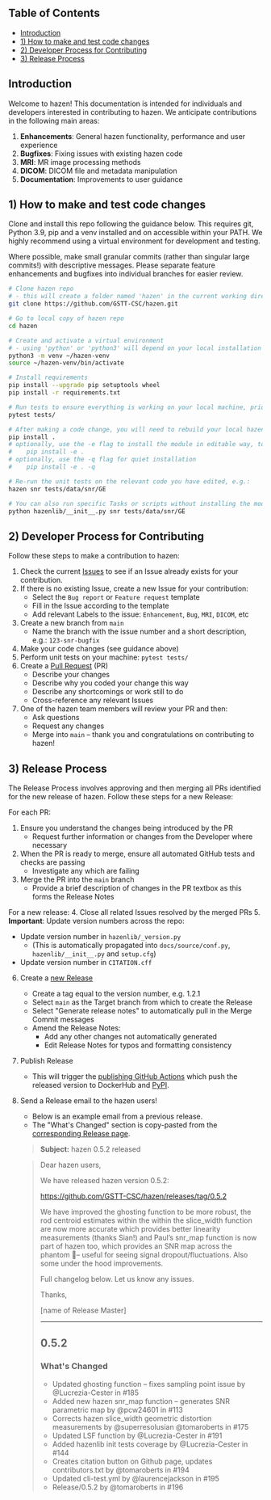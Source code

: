 ## Table of Contents
- [Introduction](#introduction)
- [1) How to make and test code changes](#1-how-to-make-and-test-code-changes)
- [2) Developer Process for Contributing](#2-developer-process-for-contributing)
- [3) Release Process](#3-release-process)

## Introduction

Welcome to hazen! This documentation is intended for individuals and developers interested in contributing to hazen. We 
anticipate contributions in the following main areas:

1. **Enhancements**: General hazen functionality, performance and user experience
2. **Bugfixes**: Fixing issues with existing hazen code
3. **MRI**: MR image processing methods
4. **DICOM**: DICOM file and metadata manipulation
5. **Documentation**: Improvements to user guidance

## 1) How to make and test code changes

Clone and install this repo following the guidance below. This requires git, Python 3.9, pip and a venv installed and on
accessible within your PATH. We highly recommend using a virtual environment for development and testing.

Where possible, make small granular commits (rather than singular large commits!) with descriptive messages. Please 
separate feature enhancements and bugfixes into individual branches for easier review.

```bash
# Clone hazen repo
# - this will create a folder named 'hazen' in the current working directory
git clone https://github.com/GSTT-CSC/hazen.git

# Go to local copy of hazen repo
cd hazen

# Create and activate a virtual environment
# - using 'python' or 'python3' will depend on your local installation of Python
python3 -m venv ~/hazen-venv
source ~/hazen-venv/bin/activate

# Install requirements
pip install --upgrade pip setuptools wheel
pip install -r requirements.txt

# Run tests to ensure everything is working on your local machine, prior to development
pytest tests/

# After making a code change, you will need to rebuild your local hazen install
pip install .
# optionally, use the -e flag to install the module in editable way, to avoid having to reinstall after each change
#    pip install -e .
# optionally, use the -q flag for quiet installation
#    pip install -e . -q

# Re-run the unit tests on the relevant code you have edited, e.g.:
hazen snr tests/data/snr/GE

# You can also run specific Tasks or scripts without installing the module by directly executing the local file, e.g.:
python hazenlib/__init__.py snr tests/data/snr/GE
```

## 2) Developer Process for Contributing

Follow these steps to make a contribution to hazen:

1. Check the current [Issues](https://github.com/GSTT-CSC/hazen/issues) to see if an Issue already exists for your 
contribution.
2. If there is no existing Issue, create a new Issue for your contribution:
   - Select the `Bug report` or `Feature request` template
   - Fill in the Issue according to the template
   - Add relevant Labels to the issue: `Enhancement`, `Bug`, `MRI`, `DICOM`, etc
3. Create a new branch from `main`
   - Name the branch with the issue number and a short description, e.g.: `123-snr-bugfix`
4. Make your code changes (see guidance above)
5. Perform unit tests on your machine: `pytest tests/`
6. Create a [Pull Request](https://github.com/GSTT-CSC/hazen/pulls) (PR)
   - Describe your changes
   - Describe why you coded your change this way
   - Describe any shortcomings or work still to do
   - Cross-reference any relevant Issues
7. One of the hazen team members will review your PR and then:
   - Ask questions
   - Request any changes
   - Merge into `main` – thank you and congratulations on contributing to hazen!


## 3) Release Process

The Release Process involves approving and then merging all PRs identified for the new release of hazen. 
Follow these steps for a new Release:

For each PR:
1. Ensure you understand the changes being introduced by the PR
   - Request further information or changes from the Developer where necessary 
2. When the PR is ready to merge, ensure all automated GitHub tests and checks are passing
   - Investigate any which are failing
3. Merge the PR into the `main` branch
   - Provide a brief description of changes in the PR textbox as this forms the Release Notes 

For a new release:
4. Close all related Issues resolved by the merged PRs
5. **Important**: Update version numbers across the repo:
   - Update version number in `hazenlib/_version.py`
     - (This is automatically propagated into `docs/source/conf.py`, `hazenlib/__init__.py` and `setup.cfg`)
   - Update version number in `CITATION.cff`
6. Create a [new Release](https://github.com/GSTT-CSC/hazen/releases)
   - Create a tag equal to the version number, e.g. 1.2.1
   - Select `main` as the Target branch from which to create the Release
   - Select "Generate release notes" to automatically pull in the Merge Commit messages
   - Amend the Release Notes:
     - Add any other changes not automatically generated
     - Edit Release Notes for typos and formatting consistency
7. Publish Release
   - This will trigger the [publishing GitHub Actions](https://github.com/GSTT-CSC/hazen/tree/main/.github/workflows) 
   which push the released version to DockerHub and [PyPI](https://pypi.org/project/hazen/).
8. Send a Release email to the hazen users!
   - Below is an example email from a previous release. 
   - The "What's Changed" section is copy-pasted from the 
   [corresponding Release page](https://github.com/GSTT-CSC/hazen/releases/tag/0.5.2).
   > **Subject:** hazen 0.5.2 released
   
   > Dear hazen users,
   > 
   > We have released hazen version 0.5.2: 
   >
   > https://github.com/GSTT-CSC/hazen/releases/tag/0.5.2
   >
   > We have improved the ghosting function to be more robust, the rod centroid estimates within the within the 
   > slice_width function are now more accurate which provides better linearity measurements (thanks Sian!) and Paul’s 
   > snr_map function is now part of hazen too, which provides an SNR map across the phantom – useful for seeing 
   > signal dropout/fluctuations. Also some under the hood improvements.
   >
   > Full changelog below. Let us know any issues.
   > 
   > Thanks,
   > 
   > [name of Release Master]
   >
   > ---
   > ## 0.5.2
   > ### What's Changed
   > - Updated ghosting function – fixes sampling point issue by @Lucrezia-Cester in #185
   > - Added new hazen snr_map function – generates SNR parametric map by @pcw24601 in #113
   > - Corrects hazen slice_width geometric distortion measurements by @superresolusian @tomaroberts in #175
   > - Updated LSF function by @Lucrezia-Cester in #191
   > - Added hazenlib init tests coverage by @Lucrezia-Cester in #144
   > - Creates citation button on Github page, updates contributors.txt by @tomaroberts in #194
   > - Updated cli-test.yml by @laurencejackson in #195
   > - Release/0.5.2 by @tomaroberts in #196



